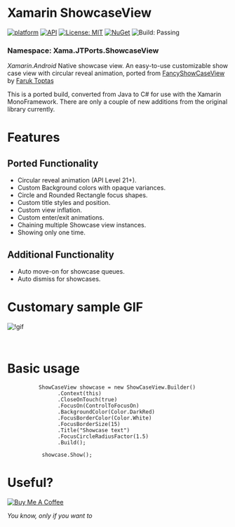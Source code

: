
# Xamarin ShowcaseView 
[![platform](https://img.shields.io/badge/platform-Xamarin.Android-brightgreen.svg)](https://www.xamarin.com/)
[![API](https://img.shields.io/badge/API-10%2B-orange.svg?style=flat)](https://android-arsenal.com/api?level=10s)
[![License: MIT](https://img.shields.io/badge/License-MIT-blue.svg)](https://opensource.org/licenses/MIT)
[![NuGet](https://img.shields.io/nuget/v/xamarin.android.showcaseview.svg?label=NuGet)](https://www.nuget.org/packages/xamarin.android.showcaseview/)
![Build: Passing](https://img.shields.io/badge/Build-Passing-green.svg)

### Namespace: Xama.JTPorts.ShowcaseView

_Xamarin.Android_ Native showcase view. An easy-to-use customizable show case view with circular reveal animation, ported from [FancyShowCaseView](https://github.com/faruktoptas/FancyShowCaseView) by [Faruk Toptaş](https://github.com/faruktoptas)

This is a ported build, converted from Java to C# for use with the Xamarin MonoFramework. There are only a couple of new additions from the original library currently.

# Features

## Ported Functionality
- Circular reveal animation (API Level 21+).
- Custom Background colors with opaque variances.
- Circle and Rounded Rectangle focus shapes.
- Custom title styles and position.
- Custom view inflation.
- Custom enter/exit animations.
- Chaining multiple Showcase view instances.
- Showing only one time.

## Additional Functionality
- Auto move-on for showcase queues.
- Auto dismiss for showcases.

# Customary sample GIF

![!gif](https://github.com/DigitalSa1nt/Xamarin.ShowcaseView/blob/master/images/Sample.gif)

<br>

# Basic usage
```
          ShowCaseView showcase = new ShowCaseView.Builder()
                .Context(this)
                .CloseOnTouch(true)
                .FocusOn(ControlToFocusOn)
                .BackgroundColor(Color.DarkRed)
                .FocusBorderColor(Color.White)
                .FocusBorderSize(15)
                .Title("Showcase text")
                .FocusCircleRadiusFactor(1.5)
                .Build();
                
           showcase.Show();
```

# Useful?

<a href="https://www.paypal.com/cgi-bin/webscr?cmd=_s-xclick&hosted_button_id=PFBEH42KW5P84" method="post" target="_top"><img src="https://camo.githubusercontent.com/b8efed595794b7c415163a48f4e4a07771b20abe/68747470733a2f2f7777772e6275796d6561636f666665652e636f6d2f6173736574732f696d672f637573746f6d5f696d616765732f707572706c655f696d672e706e67" alt="Buy Me A Coffee" style="height: auto !important;width: auto !important;" ></a>

 _You know, only if you want to_
